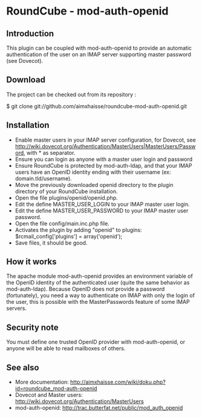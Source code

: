 RoundCube - mod-auth-openid
===

## Introduction

This plugin can be coupled with mod-auth-openid to provide an automatic authentication of the user 
on an IMAP server supporting master password (see Dovecot).

## Download

The project can be checked out from its repository :

$ git clone git://github.com/aimxhaisse/roundcube-mod-auth-openid.git

## Installation

  - Enable master users in your IMAP server configuration, for Dovecot, see http://wiki.dovecot.org/Authentication/MasterUsers|MasterUsers/Password, with * as separator.
  - Ensure you can login as anyone with a master user login and password
  - Ensure RoundCube is protected by mod-auth-ldap, and that your IMAP users have an OpenID identity ending with their username (ex: domain.tld/username).
  - Move the previously downloaded openid directory to the plugin directory of your RoundCube installation.
  - Open the file plugins/openid/openid.php.
  - Edit the define MASTER_USER_LOGIN to your IMAP master user login.
  - Edit the define MASTER_USER_PASSWORD to your IMAP master user password.
  - Open the file config/main.inc.php file.
  - Activates the plugin by adding "openid" to plugins: $rcmail_config['plugins'] = array('openid');
  - Save files, it should be good.

## How it works

The apache module mod-auth-openid provides an environment variable of the OpenID identity of the authenticated user (quite the same behavior as 
mod-auth-ldap). Because OpenID does not provide a password (fortunately), you need a way to authenticate on IMAP with only the login of the user, 
this is possible with the MasterPasswords feature of some IMAP servers.

## Security note

You must define one trusted OpenID provider with mod-auth-openid, or anyone will be able to
read mailboxes of others.

## See also

  - More documentation: http://aimxhaisse.com/wiki/doku.php?id=roundcube_mod-auth-openid
  - Dovecot and Master users: http://wiki.dovecot.org/Authentication/MasterUsers
  - mod-auth-openid: http://trac.butterfat.net/public/mod_auth_openid
